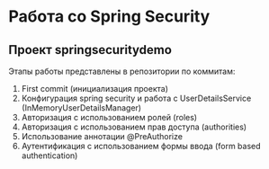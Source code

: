 # Работа со Spring Security
## Проект springsecuritydemo 



Этапы работы представлены в репозитории по коммитам:
1. First commit (инициализация проекта)
2. Конфигурация spring security и работа с UserDetailsService (InMemoryUserDetailsManager)
3. Авторизация с использованием ролей (roles) 
4. Авторизация с использованием прав доступа (authorities)
5. Использование аннотации @PreAuthorize
6. Аутентификация с использованием формы ввода (form based authentication)
